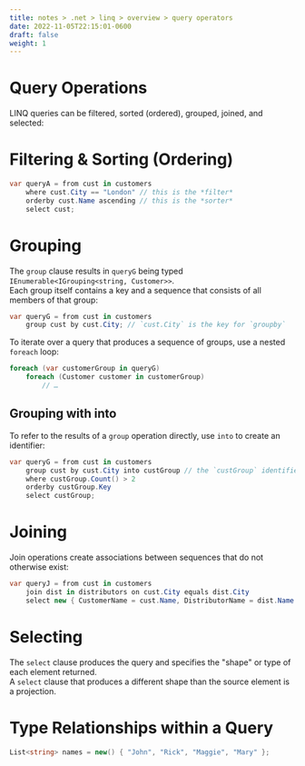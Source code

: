 ```yaml
---
title: notes > .net > linq > overview > query operators
date: 2022-11-05T22:15:01-0600
draft: false
weight: 1
---
```

# Query Operations
LINQ queries can be filtered, sorted (ordered), grouped, joined, and selected:

# Filtering & Sorting (Ordering)
```cs
var queryA = from cust in customers
    where cust.City == "London" // this is the *filter*
    orderby cust.Name ascending // this is the *sorter*
    select cust;
```

# Grouping
The `group` clause results in `queryG` being typed `IEnumerable<IGrouping<string, Customer>>`.  
Each group itself contains a key and a sequence that consists of all members of that group:
```cs
var queryG = from cust in customers
    group cust by cust.City; // `cust.City` is the key for `groupby`
```

To iterate over a query that produces a sequence of groups, use a nested `foreach` loop:
```cs
foreach (var customerGroup in queryG)
    foreach (Customer customer in customerGroup)
        // …
```

## Grouping with into
To refer to the results of a `group` operation directly, use `into` to create an identifier:
```cs
var queryG = from cust in customers
    group cust by cust.City into custGroup // the `custGroup` identifier can be queried further
    where custGroup.Count() > 2
    orderby custGroup.Key
    select custGroup;
```

# Joining
Join operations create associations between sequences that do not otherwise exist:
```cs
var queryJ = from cust in customers
    join dist in distributors on cust.City equals dist.City
    select new { CustomerName = cust.Name, DistributorName = dist.Name };
```

# Selecting
The `select` clause produces the query and specifies the "shape" or type of each element returned.  
A `select` clause that produces a different shape than the source element is a projection.  

# Type Relationships within a Query
```cs
List<string> names = new() { "John", "Rick", "Maggie", "Mary" };
```

